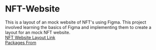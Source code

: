 # NFT-Website
This is a layout of an mock website of NFT's using Figma. This project involved learning the basics of Figma and implementing them to create a layout for an mock NFT website. 
<br />
[NFT Website Layout Link](https://www.figma.com/design/3qaN6H5GyJsn33TRw4PKgl/Flux---Figma-Build-Tutorial-(Starter)-(Community)?node-id=0-1&t=SCYkIFzqLwXTUm5n-1)
<br />
[Packages From](https://www.flux-academy.com/resources/figma-tutorial?utm_source=youtube&utm_medium=video&utm_campaign=content-figma&utm_term=ran-segall&utm-content=HZuk6Wkx_Eg) 

